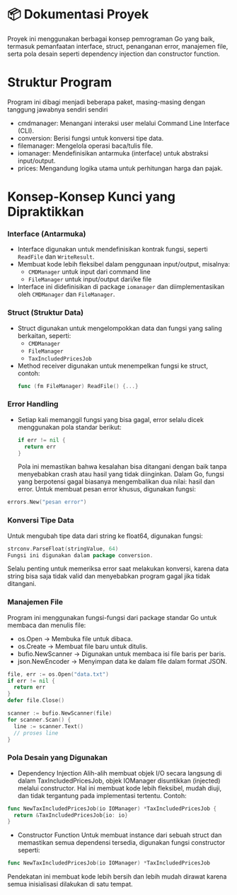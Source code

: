 # 📦 Dokumentasi Proyek

Proyek ini menggunakan berbagai konsep pemrograman Go yang baik, termasuk pemanfaatan interface, struct, penanganan error, manajemen file, serta pola desain seperti dependency injection dan constructor function.

# Struktur Program

Program ini dibagi menjadi beberapa paket, masing-masing dengan tanggung jawabnya sendiri sendiri

- cmdmanager: Menangani interaksi user melalui Command Line Interface (CLI).
- conversion: Berisi fungsi untuk konversi tipe data.
- filemanager: Mengelola operasi baca/tulis file.
- iomanager: Mendefinisikan antarmuka (interface) untuk abstraksi input/output.
- prices: Mengandung logika utama untuk perhitungan harga dan pajak.

# Konsep-Konsep Kunci yang Dipraktikkan

### Interface (Antarmuka)

- Interface digunakan untuk mendefinisikan kontrak fungsi, seperti `ReadFile` dan `WriteResult`.
- Membuat kode lebih fleksibel dalam penggunaan input/output, misalnya:
  - `CMDManager` untuk input dari command line
  - `FileManager` untuk input/output dari/ke file
- Interface ini didefinisikan di package `iomanager` dan diimplementasikan oleh `CMDManager` dan `FileManager`.

### Struct (Struktur Data)

- Struct digunakan untuk mengelompokkan data dan fungsi yang saling berkaitan, seperti:
  - `CMDManager`
  - `FileManager`
  - `TaxIncludedPricesJob`
- Method receiver digunakan untuk menempelkan fungsi ke struct, contoh:
  ```go
  func (fm FileManager) ReadFile() {...}
  ```

### Error Handling

- Setiap kali memanggil fungsi yang bisa gagal, error selalu dicek menggunakan pola standar berikut:
  ```go
  if err != nil {
    return err
  }
  ```
  Pola ini memastikan bahwa kesalahan bisa ditangani dengan baik tanpa menyebabkan crash atau hasil yang tidak diinginkan. Dalam Go, fungsi yang berpotensi gagal biasanya mengembalikan dua nilai: hasil dan error.
  Untuk membuat pesan error khusus, digunakan fungsi:

```go
errors.New("pesan error")
```

### Konversi Tipe Data

Untuk mengubah tipe data dari string ke float64, digunakan fungsi:

```go
strconv.ParseFloat(stringValue, 64)
Fungsi ini digunakan dalam package conversion.
```

Selalu penting untuk memeriksa error saat melakukan konversi, karena data string bisa saja tidak valid dan menyebabkan program gagal jika tidak ditangani.

### Manajemen File

Program ini menggunakan fungsi-fungsi dari package standar Go untuk membaca dan menulis file:

- os.Open → Membuka file untuk dibaca.
- os.Create → Membuat file baru untuk ditulis.
- bufio.NewScanner → Digunakan untuk membaca isi file baris per baris.
- json.NewEncoder → Menyimpan data ke dalam file dalam format JSON.

```go
file, err := os.Open("data.txt")
if err != nil {
  return err
}
defer file.Close()

scanner := bufio.NewScanner(file)
for scanner.Scan() {
  line := scanner.Text()
  // proses line
}
```

### Pola Desain yang Digunakan

- Dependency Injection
  Alih-alih membuat objek I/O secara langsung di dalam TaxIncludedPricesJob, objek IOManager disuntikkan (injected) melalui constructor. Hal ini membuat kode lebih fleksibel, mudah diuji, dan tidak tergantung pada implementasi tertentu. Contoh:

```go
func NewTaxIncludedPricesJob(io IOManager) *TaxIncludedPricesJob {
  return &TaxIncludedPricesJob{io: io}
}
```

- Constructor Function
  Untuk membuat instance dari sebuah struct dan memastikan semua dependensi tersedia, digunakan fungsi constructor seperti:
```go
func NewTaxIncludedPricesJob(io IOManager) *TaxIncludedPricesJob
```
Pendekatan ini membuat kode lebih bersih dan lebih mudah dirawat karena semua inisialisasi dilakukan di satu tempat.
